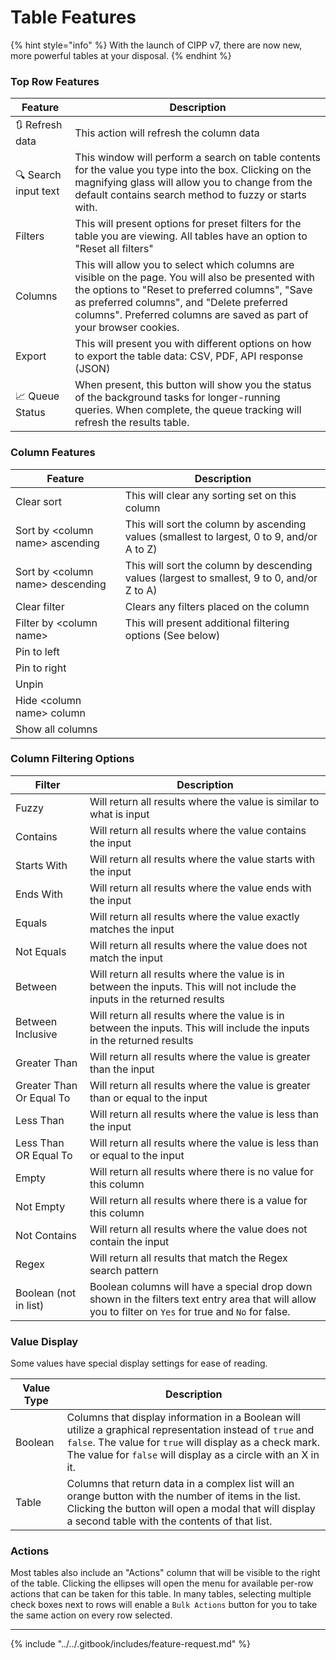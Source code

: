 # Table Features

{% hint style="info" %}
With the launch of CIPP v7, there are now new, more powerful tables at your disposal.
{% endhint %}

### Top Row Features

| Feature              | Description                                                                                                                                                                                                                                                                 |
| -------------------- | --------------------------------------------------------------------------------------------------------------------------------------------------------------------------------------------------------------------------------------------------------------------------- |
| 🔃 Refresh data      | This action will refresh the column data                                                                                                                                                                                                                                    |
| 🔍 Search input text | This window will perform a search on table contents for the value you type into the box. Clicking on the magnifying glass will allow you to change from the default contains search method to fuzzy or starts with.                                                         |
| Filters              | This will present options for preset filters for the table you are viewing. All tables have an option to "Reset all filters"                                                                                                                                                |
| Columns              | This will allow you to select which columns are visible on the page. You will also be presented with the options to "Reset to preferred columns", "Save as preferred columns", and "Delete preferred columns". Preferred columns are saved as part of your browser cookies. |
| Export               | This will present you with different options on how to export the table data: CSV, PDF, API response (JSON)                                                                                                                                                                 |
| 📈 Queue Status      | When present, this button will show you the status of the background tasks for longer-running queries. When complete, the queue tracking will refresh the results table.                                                                                                    |

### Column Features

| Feature                           | Description                                                                                 |
| --------------------------------- | ------------------------------------------------------------------------------------------- |
| Clear sort                        | This will clear any sorting set on this column                                              |
| Sort by \<column name> ascending  | This will sort the column by ascending values (smallest to largest, 0 to 9, and/or A to Z)  |
| Sort by \<column name> descending | This will sort the column by descending values (largest to smallest, 9 to 0, and/or Z to A) |
| Clear filter                      | Clears any filters placed on the column                                                     |
| Filter by \<column name>          | This will present additional filtering options (See below)                                  |
| Pin to left                       |                                                                                             |
| Pin to right                      |                                                                                             |
| Unpin                             |                                                                                             |
| Hide \<column name> column        |                                                                                             |
| Show all columns                  |                                                                                             |

### Column Filtering Options

| Filter                   | Description                                                                                                                                            |
| ------------------------ | ------------------------------------------------------------------------------------------------------------------------------------------------------ |
| Fuzzy                    | Will return all results where the value is similar to what is input                                                                                    |
| Contains                 | Will return all results where the value contains the input                                                                                             |
| Starts With              | Will return all results where the value starts with the input                                                                                          |
| Ends With                | Will return all results where the value ends with the input                                                                                            |
| Equals                   | Will return all results where the value exactly matches the input                                                                                      |
| Not Equals               | Will return all results where the value does not match the input                                                                                       |
| Between                  | Will return all results where the value is in between the inputs. This will not include the inputs in the returned results                             |
| Between Inclusive        | Will return all results where the value is in between the inputs. This will include the inputs in the returned results                                 |
| Greater Than             | Will return all results where the value is greater than the input                                                                                      |
| Greater Than Or Equal To | Will return all results where the value is greater than or equal to the input                                                                          |
| Less Than                | Will return all results where the value is less than the input                                                                                         |
| Less Than OR Equal To    | Will return all results where the value is less than or equal to the input                                                                             |
| Empty                    | Will return all results where there is no value for this column                                                                                        |
| Not Empty                | Will return all results where there is a value for this column                                                                                         |
| Not Contains             | Will return all results where the value does not contain the input                                                                                     |
| Regex                    | Will return all results that match the Regex search pattern                                                                                            |
| Boolean (not in list)    | Boolean columns will have a special drop down shown in the filters text entry area that will allow you to filter on `Yes` for true and `No` for false. |

### Value Display

Some values have special display settings for ease of reading.

| Value Type | Description                                                                                                                                                                                                                             |
| ---------- | --------------------------------------------------------------------------------------------------------------------------------------------------------------------------------------------------------------------------------------- |
| Boolean    | Columns that display information in a Boolean will utilize a graphical representation instead of `true` and `false`. The value for `true` will display as a check mark. The value for `false` will display as a circle with an X in it. |
| Table      | Columns that return data in a complex list will an orange button with the number of items in the list. Clicking the button will open a modal that will display a second table with the contents of that list.                           |

### Actions

Most tables also include an "Actions" column that will be visible to the right of the table. Clicking the ellipses will open the menu for available per-row actions that can be taken for this table. In many tables, selecting multiple check boxes next to rows will enable a `Bulk Actions` button for you to take the same action on every row selected.

***

{% include "../../.gitbook/includes/feature-request.md" %}
